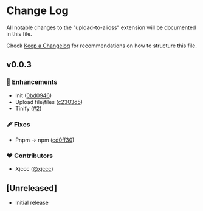 # Change Log

All notable changes to the "upload-to-alioss" extension will be documented in this file.

Check [Keep a Changelog](http://keepachangelog.com/) for recommendations on how to structure this file.

## v0.0.3


### 🚀 Enhancements

- Init ([0bd0946](https://github.com/xjccc/upload-to-alioss/commit/0bd0946))
- Upload file\files ([c2303d5](https://github.com/xjccc/upload-to-alioss/commit/c2303d5))
- Tinify ([#2](https://github.com/xjccc/upload-to-alioss/pull/2))

### 🩹 Fixes

- Pnpm -> npm ([cd0ff30](https://github.com/xjccc/upload-to-alioss/commit/cd0ff30))

### ❤️ Contributors

- Xjccc ([@xjccc](https://github.com/xjccc))

## [Unreleased]

- Initial release
